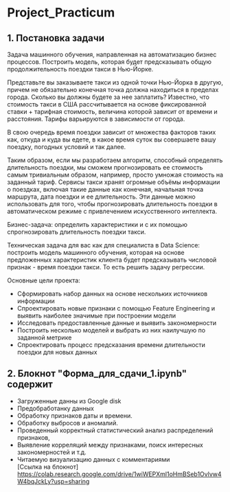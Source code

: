 # Project_Practicum

## 1. Постановка задачи

Задача машинного обучения, направленная на автоматизацию бизнес процессов. Построить модель, которая будет предсказывать общую продолжительность поездки такси в Нью-Йорке.

Представьте вы заказываете такси из одной точки Нью-Йорка в другую, причем не обязательно конечная точка должна находиться в пределах города. Сколько вы должны будете за нее заплатить? Известно, что стоимость такси в США рассчитывается на основе фиксированной ставки + тарифная стоимость, величина которой зависит от времени и расстояния. Тарифы варьируются в зависимости от города.

В свою очередь время поездки зависит от множества факторов таких как, откуда и куда вы едете, в какое время суток вы совершаете вашу поездку, погодных условий и так далее.

Таким образом, если мы разработаем алгоритм, способный определять длительность поездки, мы сможем прогнозировать ее стоимость самым тривиальным образом, например, просто умножая стоимость на заданный тариф. Сервисы такси хранят огромные объёмы информации о поездках, включая такие данные как конечная, начальная точка маршрута, дата поездки и ее длительность. Эти данные можно использовать для того, чтобы прогнозировать длительность поездки в автоматическом режиме с привлечением искусственного интеллекта.

Бизнес-задача: определить характеристики и с их помощью спрогнозировать длительность поездки такси.

Техническая задача для вас как для специалиста в Data Science: построить модель машинного обучения, которая на основе предложенных характеристик клиента будет предсказывать числовой признак - время поездки такси. То есть решить задачу регрессии.

Основные цели проекта:

- Сформировать набор данных на основе нескольких источников информации
- Спроектировать новые признаки с помощью Feature Engineering и выявить наиболее значимые при построении модели
- Исследовать предоставленные данные и выявить закономерности
- Построить несколько моделей и выбрать из них наилучшую по заданной метрике
- Спроектировать процесс предсказания времени длительности поездки для новых данных


## 2. Блокнот "Форма_для_сдачи_1.ipynb" содержит
- Загруженные данны из Google disk
- Предобработанку данных
- Обработку признаков даты и времени. 
- Обработку выбросов и аномалий.
- Проведенный корректный статистический анализ распределений признаков, 
- Выявление корреляций между признаками, поиск интересных закономерностей и т.д.
- Читаемую визуализацию данных с комментариями  
[Ссылка на блокнот] https://colab.research.google.com/drive/1wiWEPXml1oHmBSeb1Ovlvw4W4bqJckLy?usp=sharing
